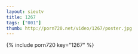 ```yaml
--- 
layout: sieutv
title: 1267
tags: ["001"]
thumb: http://porn720.net/video/1267/poster.jpg
---
```

{% include porn720 key="1267" %} 
